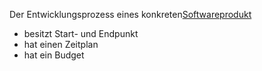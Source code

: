 Der Entwicklungsprozess eines konkreten[Softwareprodukt](Softwareprodukt.md)
- besitzt Start- und Endpunkt
- hat einen Zeitplan
- hat ein Budget